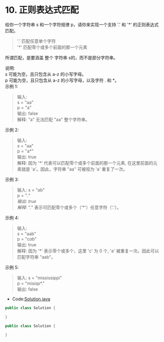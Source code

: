 # 10. 正则表达式匹配
给你一个字符串 s 和一个字符规律 p，请你来实现一个支持 '.' 和 '*' 的正则表达式匹配。   

>'.' 匹配任意单个字符   
'*' 匹配零个或多个前面的那一个元素   

所谓匹配，是要涵盖 整个 字符串 s的，而不是部分字符串。   

说明:      
s 可能为空，且只包含从 a-z 的小写字母。   
p 可能为空，且只包含从 a-z 的小写字母，以及字符 . 和 *。   
示例 1:
>输入:   
s = "aa"   
p = "a"   
输出: false   
解释: "a" 无法匹配 "aa" 整个字符串。   

示例 2:   
>输入:   
s = "aa"   
p = "a*"   
输出: true   
解释: 因为 '*' 代表可以匹配零个或多个前面的那一个元素, 在这里前面的元素就是 'a'。因此，字符串 "aa" 可被视为 'a' 重复了一次。   

示例 3:
>输入:
s = "ab"   
p = ".*"   
输出: true   
解释: ".*" 表示可匹配零个或多个（'*'）任意字符（'.'）。   

示例 4:
>输入:   
s = "aab"   
p = "c*a*b"   
输出: true   
解释: 因为 '*' 表示零个或多个，这里 'c' 为 0 个, 'a' 被重复一次。因此可以匹配字符串 "aab"。   

示例 5:
>输入:
s = "mississippi"   
p = "mis*is*p*."   
输出: false   
   
 
* Code:[Solution.java](Solution.java)
   
```java
public class Solution {
   
}
```

```java
public class Solution {
  
}
```